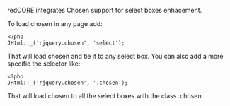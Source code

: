 redCORE integrates Chosen support for select boxes enhacement.

To load chosen in any page add:

```
<?php 
JHtml::_('rjquery.chosen', 'select');
```

That will load chosen and tie it to any select box. You can also add a more specific the selector like:

```
<?php 
JHtml::_('rjquery.chosen', '.chosen');
```

That will load chosen to all the select boxes with the class .chosen.